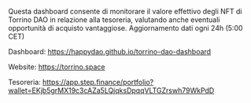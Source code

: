 Questa dashboard consente di monitorare il valore effettivo degli NFT di Torrino DAO in relazione alla tesoreria, valutando anche eventuali opportunità di acquisto vantaggiose.
Aggiornamento dati ogni 24h (5:00 CET)

Dashboard: https://happydao.github.io/torrino-dao-dashboard

Website: 
https://torrino.space

Tesoreria:
https://app.step.finance/portfolio?wallet=EKjb5grMX19c3cAZa5LQjqksDpqqVLTGZrswh79WkPdD
